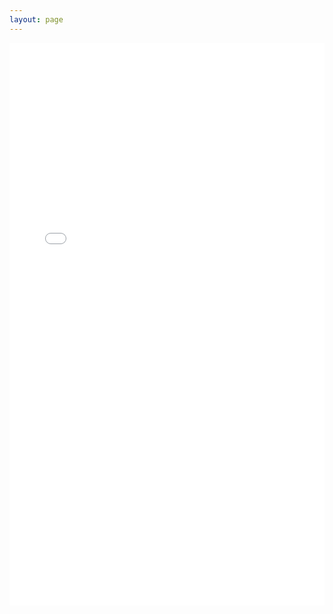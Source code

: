```yaml
---
layout: page
---
```

<iframe src="/activex_ppt.html" width="100%"  style="border: none; min-height: 900px;"></iframe>

